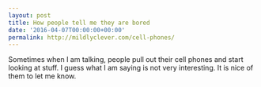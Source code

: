 ```yaml
---
layout: post
title: How people tell me they are bored
date: '2016-04-07T00:00:00+00:00'
permalink: http://mildlyclever.com/cell-phones/
---
```

Sometimes when I am talking, people pull out their cell phones and start looking at stuff. I guess what I am saying is not very interesting. It is nice of them to let me know.
